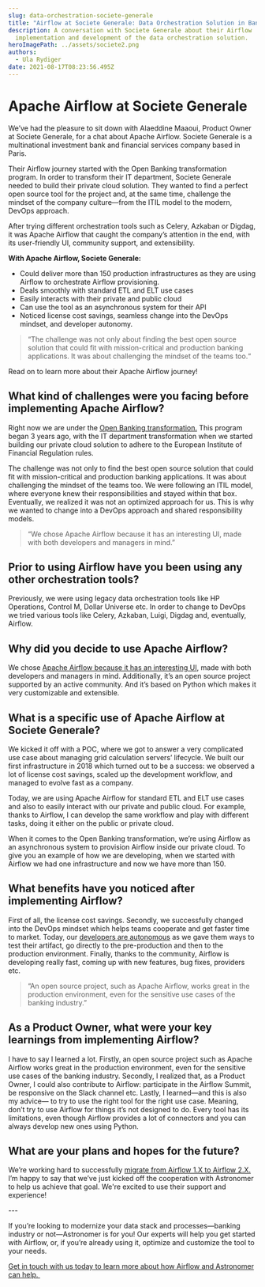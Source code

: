 ```yaml
---
slug: data-orchestration-societe-generale
title: "Airflow at Societe Generale: Data Orchestration Solution in Banking"
description: A conversation with Societe Generale about their Airflow
  implementation and development of the data orchestration solution.
heroImagePath: ../assets/societe2.png
authors:
  - Ula Rydiger
date: 2021-08-17T08:23:56.495Z
---
```

# Apache Airflow at Societe Generale

We’ve had the pleasure to sit down with Alaeddine Maaoui, Product Owner at Societe Generale, for a chat about Apache Airflow. Societe Generale is a multinational investment bank and financial services company based in Paris.

Their Airflow journey started with the Open Banking transformation program. In order to transform their IT department, Societe Generale needed to build their private cloud solution. They wanted to find a perfect open source tool for the project and, at the same time, challenge the mindset of the company culture—from the ITIL model to the modern, DevOps approach. 

After trying different orchestration tools such as Celery, Azkaban or Digdag, it was Apache Airflow that caught the company’s attention in the end, with its user-friendly UI, community support, and extensibility. 

**With Apache Airflow, Societe Generale:**

* Could deliver more than 150 production infrastructures as they are using Airflow to orchestrate Airflow provisioning.
* Deals smoothly with standard ETL and ELT use cases 
* Easily interacts with their private and public cloud
* Can use the tool as an asynchronous system for their API
* Noticed license cost savings, seamless change into the DevOps mindset, and developer autonomy.

> “The challenge was not only about finding the best open source solution that could fit with mission-critical and production banking applications. It was about challenging the mindset of the teams too.“

Read on to learn more about their Apache Airflow journey!

## What kind of challenges were you facing before implementing Apache Airflow?

Right now we are under the [Open Banking transformation.](https://www.societegenerale.com/en/news/newsroom/strengthening-customer-relationships-open-banking) This program began 3 years ago, with the IT department transformation when we started building our private cloud solution to adhere to the European Institute of Financial Regulation rules.

The challenge was not only to find the best open source solution that could fit with mission-critical and production banking applications. It was about challenging the mindset of the teams too. We were following an ITIL model, where everyone knew their responsibilities and stayed within that box. Eventually, we realized it was not an optimized approach for us. This is why we wanted to change into a DevOps approach and shared responsibility models. 

> “We chose Apache Airflow because it has an interesting UI, made with both developers and managers in mind.”

## Prior to using Airflow have you been using any other orchestration tools? 

Previously, we were using legacy data orchestration tools like HP Operations, Control M, Dollar Universe etc. In order to change to DevOps we tried various tools like Celery, Azkaban, Luigi, Digdag and, eventually, Airflow. 

## Why did you decide to use Apache Airflow? 

We chose [Apache Airflow because it has an interesting UI](https://www.astronomer.io/blog/introducing-airflow-2-0), made with both developers and managers in mind. Additionally, it’s an open source project supported by an active community. And it’s based on Python which makes it very customizable and extensible.

## What is a specific use of Apache Airflow at Societe Generale?

We kicked it off with a POC, where we got to answer a very complicated use case about managing grid calculation servers’ lifecycle. We built our first infrastructure in 2018 which turned out to be a success: we observed a lot of license cost savings, scaled up the development workflow, and managed to evolve fast as a company.

Today, we are using Apache Airflow for standard ETL and ELT use cases and also to easily interact with our private and public cloud. For example, thanks to Airflow, I can develop the same workflow and play with different tasks, doing it either on the public or private cloud. 

When it comes to the Open Banking transformation, we’re using Airflow as an asynchronous system to provision Airflow inside our private cloud. To give you an example of how we are developing, when we started with Airflow we had one infrastructure and now we have more than 150. 

## What benefits have you noticed after implementing Airflow?

First of all, the license cost savings. Secondly, we successfully changed into the DevOps mindset which helps teams cooperate and get faster time to market. Today, our [developers are autonomous](https://www.astronomer.io/blog/herman-miller-case-study) as we gave them ways to test their artifact, go directly to the pre-production and then to the production environment. Finally, thanks to the community, Airflow is developing really fast, coming up with new features, bug fixes, providers etc. 

> “An open source project, such as Apache Airflow, works great in the production environment, even for the sensitive use cases of the banking industry.”

## As a Product Owner, what were your key learnings from implementing Airflow?

I have to say I learned a lot. Firstly, an open source project such as Apache Airflow works great in the production environment, even for the sensitive use cases of the banking industry. Secondly, I realized that, as a Product Owner, I could also contribute to Airflow: participate in the Airflow Summit, be responsive on the Slack channel etc. Lastly, I learned—and this is also my advice— to try to use the right tool for the right use case. Meaning, don’t try to use Airflow for things it’s not designed to do. Every tool has its limitations, even though Airflow provides a lot of connectors and you can always develop new ones using Python. 

## What are your plans and hopes for the future?

We’re working hard to successfully [migrate from Airflow 1.X to Airflow 2.X.](https://www.astronomer.io/docs/cloud/stable/customize-airflow/upgrade-to-airflow-2) I’m happy to say that we’ve just kicked off the cooperation with Astronomer to help us achieve that goal. We're excited to use their support and experience!

\---

If you’re looking to modernize your data stack and processes—banking industry or not—Astronomer is for you! Our experts will help you get started with Airflow, or, if you’re already using it, optimize and customize the tool to your needs. 

[Get in touch with us today to learn more about how Airflow and Astronomer can help. ](https://www.astronomer.io/get-astronomer)